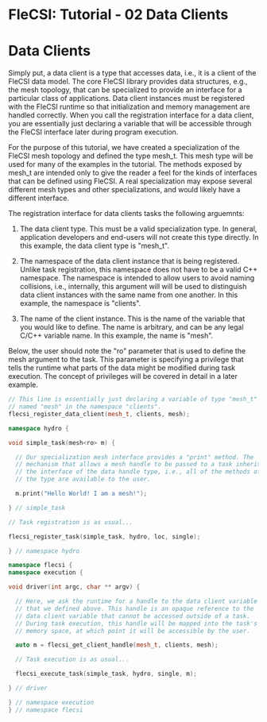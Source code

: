 # FleCSI: Tutorial - 02 Data Clients
<!--
  The above header is required for Doxygen to correctly name the
  auto-generated page. It is ignored in the FleCSI guide documentation.
-->

<!-- CINCHDOC DOCUMENT(user-guide) SECTION(tutorial::data-clients) -->

# Data Clients

Simply put, a data client is a type that accesses data, i.e., it is a
client of the FleCSI data model. The core FleCSI library provides data
structures, e.g., the mesh topology, that can be specialized to
provide an interface for a particular class of applications. Data
client instances must be registered with the FleCSI runtime so that
initialization and memory management are handled correctly. When you
call the registration interface for a data client, you are essentially
just declaring a variable that will be accessible through the FleCSI
interface later during program execution.

For the purpose of this tutorial, we have created a specialization of
the FleCSI mesh topology and defined the type mesh_t. This mesh type
will be used for many of the examples in the tutorial. The methods
exposed by mesh_t are intended only to give the reader a feel for the
kinds of interfaces that can be defined using FleCSI. A real
specialization may expose several different mesh types and other
specializations, and would likely have a different interface.

The registration interface for data clients tasks the following
arguemnts:

1. The data client type. This must be a valid specialization type. In
   general, application developers and end-users will not create this
   type directly. In this example, the data client type is "mesh_t".

2. The namespace of the data client instance that is being
   registered. Unlike task registration, this namespace does not have
   to be a valid C++ namespace. The namespace is intended to allow
   users to avoid naming collisions, i.e., internally, this argument will 
   will be used to distinguish data client instances with the same
   name from one another. In this example, the namespace is "clients".

3. The name of the client instance. This is the name of the variable
   that you would like to define. The name is arbitrary, and can be any
   legal C/C++ variable name. In this example, the name is "mesh".

Below, the user should note the "ro" parameter that is used to define
the mesh argument to the task. This parameter is specifying a privilege
that tells the runtime what parts of the data might be modified during
task execution. The concept of privileges will be covered in detail in
a later example.

```cpp
// This line is essentially just declaring a variable of type "mesh_t"
// named "mesh" in the namespace "clients".
flecsi_register_data_client(mesh_t, clients, mesh);

namespace hydro {

void simple_task(mesh<ro> m) {

  // Our specialization mesh interface provides a "print" method. The
  // mechanism that allows a mesh handle to be passed to a task inherits
  // the interface of the data handle type, i.e., all of the methods of
  // the type are available to the user.

  m.print("Hello World! I am a mesh!");

} // simple_task

// Task registration is as usual...

flecsi_register_task(simple_task, hydro, loc, single);

} // namespace hydro

namespace flecsi {
namespace execution {

void driver(int argc, char ** argv) {

  // Here, we ask the runtime for a handle to the data client variable
  // that we defined above. This handle is an opaque reference to the
  // data client variable that cannot be accessed outside of a task.
  // During task execution, this handle will be mapped into the task's
  // memory space, at which point it will be accessible by the user.

  auto m = flecsi_get_client_handle(mesh_t, clients, mesh);

  // Task execution is as usual...

  flecsi_execute_task(simple_task, hydro, single, m);

} // driver

} // namespace execution
} // namespace flecsi
```

<!-- vim: set tabstop=2 shiftwidth=2 expandtab fo=cqt tw=72 : -->
